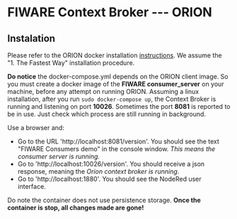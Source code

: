 # FIWARE Context Broker --- ORION

## Instalation

Please refer to the ORION docker installation [instructions](
https://github.com/telefonicaid/fiware-orion/tree/master/docker). We assume the "1. The Fastest Way" installation procedure.

**Do notice** the docker-compose.yml depends on the ORION client image. So you must create a docker image of the **FIWARE consumer_server** on your machine, before any attempt on running ORION. 
Assuming a linux installation, after you run `sudo docker-compose up`, the Context Broker is running and listening on port **10026**. Sometimes the port **8081** is reported to be in use. Just check which process are still running in background.

Use a browser and:
- Go to the URL 'http://localhost:8081/version'. You should see the text "FIWARE Consumers demo" in the console window. *This means the consumer server is running.* 
- Go to 'http://localhost:10026/version'. You should receive a json response, meaning the *Orion context broker is running*.
- Go to 'http://localhost:1880'. You should see the NodeRed user interface.

Do note the container does not use persistence storage. **Once the container is stop, all changes made are gone!**